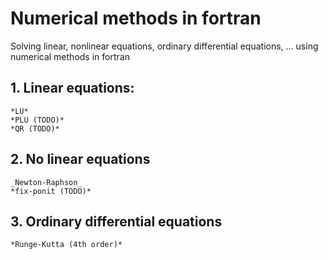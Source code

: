 # Numerical methods in fortran
Solving linear, nonlinear equations, ordinary differential equations, ... using numerical methods in fortran

## 1. Linear equations:
    *LU*
    *PLU (TODO)*
    *QR (TODO)*

## 2. No linear equations
    _Newton-Raphson_
    *fix-ponit (TODO)*

## 3. Ordinary differential equations
    *Runge-Kutta (4th order)*
